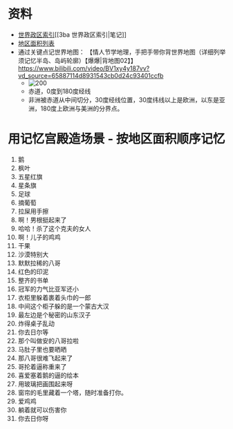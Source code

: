 # 资料
- [世界政区索引](https://zh.wikipedia.org/wiki/%E4%B8%96%E7%95%8C%E6%94%BF%E5%8D%80%E7%B4%A2%E5%BC%95)[[3ba 世界政区索引|笔记]]
- [地区面积列表](https://zh.wikipedia.org/wiki/%E4%B8%96%E7%95%8C%E5%90%84%E5%9B%BD%E5%92%8C%E5%9C%B0%E5%8C%BA%E9%9D%A2%E7%A7%AF%E5%88%97%E8%A1%A8)
- 通过关键点记世界地图： 【情人节学地理，手把手带你背世界地图（详细列举须记忆半岛、岛屿轮廓）【爆爆|背地图02】】 https://www.bilibili.com/video/BV1xy4y187vv?vd_source=65887114d8931543cb0d24c93401ccfb
	- ![200](note/files/Pasted%20image%2020231019204834.png)
	- 赤道，0度到180度经线
	- 非洲被赤道从中间切分，30度经线位置，30度纬线以上是欧洲，以东是亚洲，180度上欧洲与美洲的分界点。

# 用记忆宫殿造场景 - 按地区面积顺序记忆
1. 鹅
2. 枫叶
3. 五星红旗
4. 星条旗
5. 足球
6. 摘葡萄
7. 拉屎用手擦
8. 啊！男根挺起来了
9. 哈哈！杀了这个克夫的女人
10. 啊！儿子的鸡鸡
11. 干果
12. 沙漠特别大
13. 默默拉稀的八哥
14. 红色的印泥
15. 整齐的书单
16. 冠军的力气比亚军还小
17. 衣柜里躲着裹着头巾的一郎
18. 中间这个柜子躲的是一个蒙古大汉
19. 最左边是个秘密的山东汉子
20. 炸得桌子乱动
21. 你去日尔等
22. 那个叫做安的八哥拉啦
23. 马肚子里也要晒晒
24. 那八哥很难飞起来了
25. 哥抡着逼称重来了
26. 喜爱塞着鹅的逼的绘本
27. 用玻璃把画围起来呀
28. 窗帘的毛里藏着一个塔，随时准备打你。
29. 爱鸡鸡
30. 躺着就可以伤害你
31. 你去日你呀